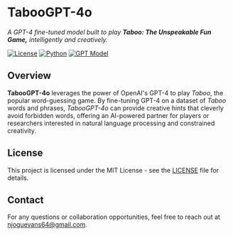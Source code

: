 # TabooGPT-4o

*A GPT-4 fine-tuned model built to play **Taboo: The Unspeakable Fun Game,** intelligently and creatively.*

[![License](https://img.shields.io/badge/License-MIT-blue)](LICENSE)
[![Python](https://img.shields.io/badge/Python-3.10-3776AB.svg?style=flat&logo=python&logoColor=white)](https://www.python.org)
[![GPT Model](https://img.shields.io/badge/Model-GPT--4o-purple)](https://platform.openai.com/docs/models#gpt-4o)

## Overview

**TabooGPT-4o** leverages the power of OpenAI's GPT-4 to play *Taboo*, the popular word-guessing game. By fine-tuning GPT-4 on a dataset of *Taboo* words and phrases, *TabooGPT-4o* can provide creative hints that cleverly avoid forbidden words, offering an AI-powered partner for players or researchers interested in natural language processing and constrained creativity.


## License

This project is licensed under the MIT License - see the [LICENSE](LICENSE) file for details.


## Contact

For any questions or collaboration opportunities, feel free to reach out at [njoguevans64@gmail.com](mailto:njoguevans64@gmail.com).
